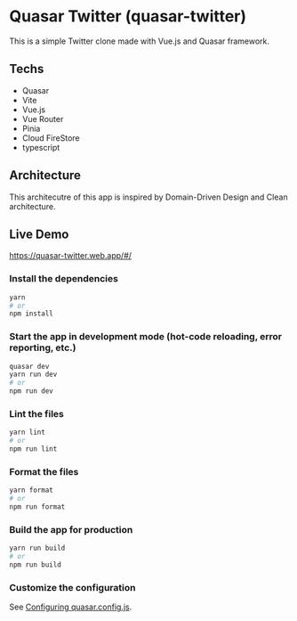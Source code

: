 # Quasar Twitter (quasar-twitter)

This is a simple Twitter clone made with Vue.js and Quasar framework.

## Techs

- Quasar
- Vite
- Vue.js
- Vue Router
- Pinia
- Cloud FireStore
- typescript

## Architecture

This architecutre of this app is inspired by Domain-Driven Design and Clean architecture.

## Live Demo

https://quasar-twitter.web.app/#/

### Install the dependencies

```bash
yarn
# or
npm install
```

### Start the app in development mode (hot-code reloading, error reporting, etc.)

```bash
quasar dev
yarn run dev
# or
npm run dev
```

### Lint the files

```bash
yarn lint
# or
npm run lint
```

### Format the files

```bash
yarn format
# or
npm run format
```

### Build the app for production

```bash
yarn run build
# or
npm run build
```

### Customize the configuration

See [Configuring quasar.config.js](https://v2.quasar.dev/quasar-cli-vite/quasar-config-js).
